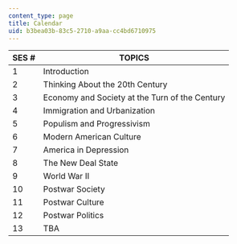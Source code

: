 ```yaml
---
content_type: page
title: Calendar
uid: b3bea03b-83c5-2710-a9aa-cc4bd6710975
---
```


| SES # | TOPICS |
| --- | --- |
| 1 | Introduction |
| 2 | Thinking About the 20th Century |
| 3 | Economy and Society at the Turn of the Century |
| 4 | Immigration and Urbanization |
| 5 | Populism and Progressivism |
| 6 | Modern American Culture |
| 7 | America in Depression |
| 8 | The New Deal State |
| 9 | World War II |
| 10 | Postwar Society |
| 11 | Postwar Culture |
| 12 | Postwar Politics |
| 13 | TBA